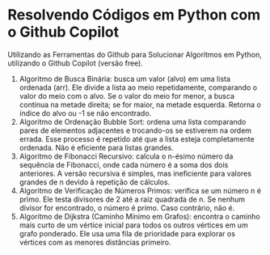 # Resolvendo Códigos em Python com o Github Copilot
Utilizando as Ferramentas do Github para Solucionar Algoritmos em Python, utilizando o Github Copilot (versão free).

1. Algoritmo de Busca Binária: busca um valor (alvo) em uma lista ordenada (arr). Ele divide a lista ao meio repetidamente, comparando o valor do meio com o alvo. Se o valor do meio for menor, a busca continua na metade direita; se for maior, na metade esquerda. Retorna o índice do alvo ou -1 se não encontrado.
2. Algoritmo de Ordenação Bubble Sort: ordena uma lista comparando pares de elementos adjacentes e trocando-os se estiverem na ordem errada. Esse processo é repetido até que a lista esteja completamente ordenada. Não é eficiente para listas grandes.
3. Algoritmo de Fibonacci Recursivo: calcula o n-ésimo número da sequência de Fibonacci, onde cada número é a soma dos dois anteriores. A versão recursiva é simples, mas ineficiente para valores grandes de n devido à repetição de cálculos.
4. Algoritmo de Verificação de Números Primos: verifica se um número n é primo. Ele testa divisores de 2 até a raiz quadrada de n. Se nenhum divisor for encontrado, o número é primo. Caso contrário, não é.
5. Algoritmo de Dijkstra (Caminho Mínimo em Grafos):  encontra o caminho mais curto de um vértice inicial para todos os outros vértices em um grafo ponderado. Ele usa uma fila de prioridade para explorar os vértices com as menores distâncias primeiro.
